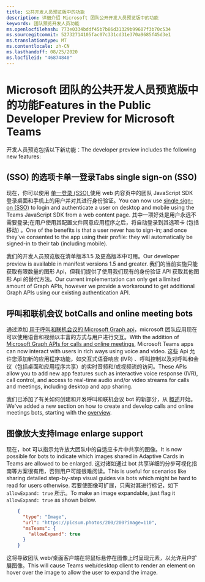 ```yaml
---
title: 公共开发人员预览版中的功能
description: 详细介绍 Microsoft 团队公开开发人员预览版中的功能
keywords: 团队预览开发人员功能
ms.openlocfilehash: 773e0334bddf45b7b86d31329b99607f3b70c534
ms.sourcegitcommit: 52732714105fac07c331cd31e370a9685f45d3e1
ms.translationtype: MT
ms.contentlocale: zh-CN
ms.lasthandoff: 08/25/2020
ms.locfileid: "46874840"
---
```

# <a name="features-in-the-public-developer-preview-for-microsoft-teams"></a><span data-ttu-id="50af3-104">Microsoft 团队的公共开发人员预览版中的功能</span><span class="sxs-lookup"><span data-stu-id="50af3-104">Features in the Public Developer Preview for Microsoft Teams</span></span>

<span data-ttu-id="50af3-105">开发人员预览包括以下新功能：</span><span class="sxs-lookup"><span data-stu-id="50af3-105">The developer preview includes the following new features:</span></span>

## <a name="tabs-single-sign-on-sso"></a><span data-ttu-id="50af3-106"> (SSO) 的选项卡单一登录</span><span class="sxs-lookup"><span data-stu-id="50af3-106">Tabs single sign-on (SSO)</span></span>

<span data-ttu-id="50af3-107">现在，你可以使用 [单一登录 (SSO) ](~/tabs/how-to/authentication/auth-aad-sso.md) 使用 web 内容页中的团队 JavaScript SDK 登录桌面和手机上的用户并对其进行身份验证。</span><span class="sxs-lookup"><span data-stu-id="50af3-107">You can now use [single sign-on (SSO)](~/tabs/how-to/authentication/auth-aad-sso.md) to login and authenticate a user on desktop and mobile using the Teams JavaScript SDK from a web content page.</span></span> <span data-ttu-id="50af3-108">其中一项好处是用户永远不需要登录;在用户使用其配置文件同意应用程序之后，将自动登录到其选项卡 (包括移动) 。</span><span class="sxs-lookup"><span data-stu-id="50af3-108">One of the benefits is that a user never has to sign-in; and once they've consented to the app using their profile: they will automatically be signed-in to their tab (including mobile).</span></span>

<span data-ttu-id="50af3-109">我们的开发人员预览版在清单版本1.5 及更高版本中可用。</span><span class="sxs-lookup"><span data-stu-id="50af3-109">Our developer preview is available in manifest versions 1.5 and greater.</span></span> <span data-ttu-id="50af3-110">我们的当前实施只能获取有限数量的图形 Api，但我们提供了使用我们现有的身份验证 API 获取其他图形 Api 的替代方法。</span><span class="sxs-lookup"><span data-stu-id="50af3-110">Our current implementation can only get a limited amount of Graph APIs, however we provide a workaround to get additional Graph APIs using our existing authentication API.</span></span>

## <a name="calls-and-online-meeting-bots"></a><span data-ttu-id="50af3-111">呼叫和联机会议 bot</span><span class="sxs-lookup"><span data-stu-id="50af3-111">Calls and online meeting bots</span></span>

<span data-ttu-id="50af3-112">通过添加 [用于呼叫和联机会议的 Microsoft Graph api](/graph/api/resources/communications-api-overview?view=graph-rest-beta)，microsoft 团队应用现在可以使用语音和视频以丰富的方式与用户进行交互。</span><span class="sxs-lookup"><span data-stu-id="50af3-112">With the addition of [Microsoft Graph APIs for calls and online meetings](/graph/api/resources/communications-api-overview?view=graph-rest-beta), Microsoft Teams apps can now interact with users in rich ways using voice and video.</span></span> <span data-ttu-id="50af3-113">这些 Api 允许您添加新的应用程序功能，如交互式语音响应 (IVR) 、呼叫控制以及对呼叫和会议（包括桌面和应用程序共享）的实时音频和/或视频流的访问。</span><span class="sxs-lookup"><span data-stu-id="50af3-113">These APIs allow you to add new app features such as interactive voice response (IVR), call control, and access to real-time audio and/or video streams for calls and meetings, including desktop and app sharing.</span></span>

<span data-ttu-id="50af3-114">我们已添加了有关如何创建和开发呼叫和联机会议 bot 的新部分，从 [概述](~/bots/calls-and-meetings/calls-meetings-bots-overview.md)开始。</span><span class="sxs-lookup"><span data-stu-id="50af3-114">We've added a new section on how to create and develop calls and online meetings bots, starting with the [overview](~/bots/calls-and-meetings/calls-meetings-bots-overview.md).</span></span>

## <a name="image-enlarge-support"></a><span data-ttu-id="50af3-115">图像放大支持</span><span class="sxs-lookup"><span data-stu-id="50af3-115">Image enlarge support</span></span>

<span data-ttu-id="50af3-116">现在，bot 可以指示允许放大团队中的自适应卡片中共享的图像。</span><span class="sxs-lookup"><span data-stu-id="50af3-116">It is now possible for bots to indicate which images shared in Adaptive Cards in Teams are allowed to be enlarged.</span></span> <span data-ttu-id="50af3-117">这对诸如通过 bot 共享详细的分步可视化指南等方案很有用，否则用户可能很难阅读。</span><span class="sxs-lookup"><span data-stu-id="50af3-117">This is useful for scenarios like sharing detailed step-by-step visual guides via bots which might be hard to read for users otherwise.</span></span> <span data-ttu-id="50af3-118">若要使图像可扩展，只需对其进行标记，如下 `allowExpand: true` 所示。</span><span class="sxs-lookup"><span data-stu-id="50af3-118">To make an image expandable, just flag it `allowExpand: true` as shown below.</span></span>

```json
    {
      "type": "Image",
      "url": "https://picsum.photos/200/200?image=110",
      "msTeams": {
        "allowExpand": true
      }
    }
```
<span data-ttu-id="50af3-119">这将导致团队 web/桌面客户端在将鼠标悬停在图像上时呈现元素，以允许用户扩展图像。</span><span class="sxs-lookup"><span data-stu-id="50af3-119">This will cause Teams web/desktop client to render an element on hover over the image to allow the user to expand the image.</span></span>

